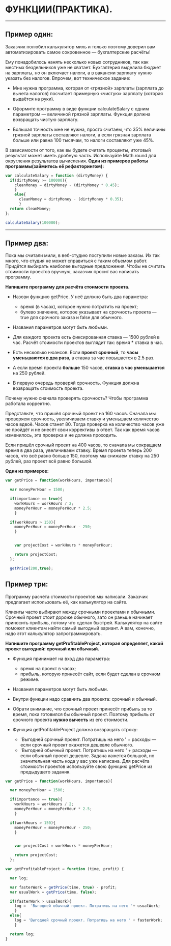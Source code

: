 # ФУНКЦИИ(ПРАКТИКА).
***
## Пример один:
Заказчик полюбил калькулятор миль и только поэтому доверил вам автоматизировать самое сокровенное — бухгалтерские расчёты!

Ему понадобилось нанять несколько новых сотрудников, так как местных бездельников уже не хватает. Бухгалтерия выделила бюджет на зарплаты, но он включает налоги, а в вакансии зарплату нужно указать без налогов. Впрочем, вот техническое задание:

- Мне нужна программа, которая от «грязной» зарплаты (зарплата до вычета налогов) посчитает примерную «чистую» зарплату (которая выдаётся на руки).

- Оформите программу в виде функции calculateSalary c одним параметром — величиной грязной зарплаты. Функция должна возвращать чистую зарплату.

- Большая точность мне не нужна, просто считаем, что 35% величины грязной зарплаты составляют налоги, а если грязная зарплата больше или равна 100 тысячам, то налоги составляют уже 45%.

В зависимости от того, как вы будете считать проценты, итоговый результат может иметь дробную часть. Используйте Math.round для округления результатов вычисления.
**Один из примеров работы программы(займитесь её рефакторингом):**
```javascript
var calculateSalary = function (dirtyMoney) {
  if(dirtyMoney >= 100000){
    cleanMoney = dirtyMoney - (dirtyMoney * 0.45);
    }
    else{
      cleanMoney = dirtyMoney - (dirtyMoney * 0.35);
      }
  return cleanMoney;
};

calculateSalary(100000);
```
***
## Пример два:
Пока мы считали мили, в веб-студию поступили новые заказы. Их так много, что студия не может справиться с таким объемом работ. Придётся выбирать наиболее выгодные предложения. Чтобы не считать стоимости проектов вручную, заказчик просит вас написать программу.

**Напишите программу для расчёта стоимости проекта.**

- Назови функцию getPrice. У неё должно быть два параметра:

  - время (в часах), которое нужно потратить на проект;
  - булево значение, которое указывает на срочность проекта — true для срочного заказа и false для обычного.
- Названия параметров могут быть любыми.

- Для каждого проекта есть фиксированная ставка — 1500 рублей в час. Расчёт стоимости проектов выглядит так: время * ставка в час.

- Есть несколько нюансов. Если **проект срочный**, то **часы уменьшаются в два раза**, а ставка за час повышается в 2.5 раз.

- А если время проекта **больше** 150 часов, **ставка в час уменьшается** на 250 рублей.

- В первую очередь проверяй срочность. Функция должна возвращать стоимость проекта.

Почему нужно сначала проверять срочность? Чтобы программа работала корректно.

Представьте, что пришёл срочный проект на 160 часов. Сначала мы проверяем срочность, увеличиваем ставку и уменьшаем количество часов вдвоё. Часов станет 80. Тогда проверка на количество часов уже не пройдёт и не внесёт свои коррективы в ответ. Так как время часов изменилось, эта проверка и не должна проходить.

Если пришёл срочный проект на 400 часов, то сначала мы сокращаем время в два раза, увеличиваем ставку. Время проекта теперь 200 часов, что всё равно больше 150, поэтому мы снижаем ставку на 250 рублей, раз проект всё равно большой.

**Один из примеров:**

```javascript
var getPrice = function(workHours, importance){

  var moneyPerHour = 1500;

  if(importance == true){
    workHours = workHours / 2;
    moneyPerHour = moneyPerHour * 2.5;
    }

  if(workHours > 150){
    moneyPerHour = moneyPerHour - 250;
    }


    var projectCost = workHours * moneyPerHour;

    return projectCost;
  };

  getPrice(200,true);
```
## Пример три:
Программу расчёта стоимости проектов мы написали. Заказчик предлагает использовать её, как калькулятор на сайте.

Клиенты часто выбирают между срочными проектами и обычными. Срочный проект стоит дороже обычного, зато он раньше начинает приносить прибыль, потому что сделан быстрей. Калькулятор на сайте поможет клиентам найти самый выгодный вариант. А вам, конечно, надо этот калькулятор запрограммировать.

**Напишите программу getProfitableProject, которая определяет, какой проект выгодней: срочный или обычный.**

- Функция принимает на вход два параметра:

  - время на проект в часах;
  - прибыль, которую принесёт сайт, если будет сделан в срочном режиме.
- Названия параметров могут быть любыми.

- Внутри функции надо сравнить два проекта: срочный и обычный.

- Обрати внимание, что срочный проект принесёт прибыль за то время, пока готовился бы обычный проект. Поэтому прибыль от срочного проекта **нужно вычесть** из его стоимости.

- Функция getProfitableProject должна возвращать строку:

    - 'Выгодней срочный проект. Потратишь на него ' + расходы — если срочный проект окажется дешевле обычного.
    - 'Выгодней обычный проект. Потратишь на него ' + расходы — если обычный проект дешевле.
Задача кажется большой, но значительная часть кода у вас уже написана. Для расчёта стоимости проектов используйте свою функцию getPrice из предыдущего задания.

```javascript
var getPrice = function(workHours, importance){

  var moneyPerHour = 1500;

  if(importance == true){
    workHours = workHours / 2;
    moneyPerHour = moneyPerHour * 2.5;
    }

  if(workHours > 150){
    moneyPerHour = moneyPerHour - 250;
    }


    var projectCost = workHours * moneyPerHour;

    return projectCost;
  };

var getProfitableProject = function (time, profit) {

  var log;

  var fasterWork = getPrice(time, true) - profit;
  var usualWork = getPrice(time, false);

  if(fasterWork > usualWork){
    log =  'Выгодней обычный проект. Потратишь на него '+ usualWork;
    }
  else{
    log = 'Выгодней срочный проект. Потратишь на него ' + fasterWork;
    }

  return log;
}
```
